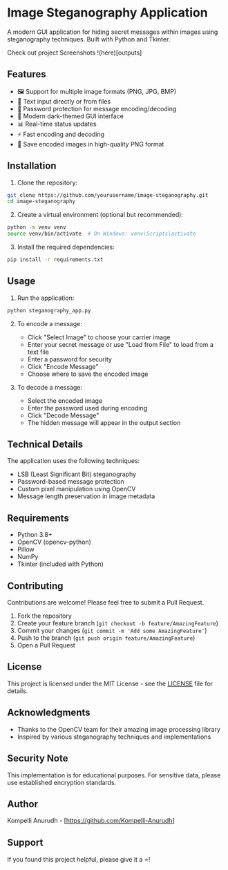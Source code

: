 # Image Steganography Application

A modern GUI application for hiding secret messages within images using steganography techniques. Built with Python and Tkinter.

Check out project Screenshots !(here)[outputs]

## Features

- 🖼️ Support for multiple image formats (PNG, JPG, BMP)
- 📝 Text input directly or from files
- 🔐 Password protection for message encoding/decoding
- 🎨 Modern dark-themed GUI interface
- 📊 Real-time status updates
- ⚡ Fast encoding and decoding
- 💾 Save encoded images in high-quality PNG format

## Installation

1. Clone the repository:
```bash
git clone https://github.com/yourusername/image-steganography.git
cd image-steganography
```

2. Create a virtual environment (optional but recommended):
```bash
python -m venv venv
source venv/bin/activate  # On Windows: venv\Scripts\activate
```

3. Install the required dependencies:
```bash
pip install -r requirements.txt
```

## Usage

1. Run the application:
```bash
python steganography_app.py
```

2. To encode a message:
   - Click "Select Image" to choose your carrier image
   - Enter your secret message or use "Load from File" to load from a text file
   - Enter a password for security
   - Click "Encode Message"
   - Choose where to save the encoded image

3. To decode a message:
   - Select the encoded image
   - Enter the password used during encoding
   - Click "Decode Message"
   - The hidden message will appear in the output section

## Technical Details

The application uses the following techniques:
- LSB (Least Significant Bit) steganography
- Password-based message protection
- Custom pixel manipulation using OpenCV
- Message length preservation in image metadata

## Requirements

- Python 3.8+
- OpenCV (opencv-python)
- Pillow
- NumPy
- Tkinter (included with Python)

## Contributing

Contributions are welcome! Please feel free to submit a Pull Request.

1. Fork the repository
2. Create your feature branch (`git checkout -b feature/AmazingFeature`)
3. Commit your changes (`git commit -m 'Add some AmazingFeature'`)
4. Push to the branch (`git push origin feature/AmazingFeature`)
5. Open a Pull Request

## License

This project is licensed under the MIT License - see the [LICENSE](LICENSE) file for details.

## Acknowledgments

- Thanks to the OpenCV team for their amazing image processing library
- Inspired by various steganography techniques and implementations

## Security Note

This implementation is for educational purposes. For sensitive data, please use established encryption standards.

## Author

Kompelli Anurudh - [https://github.com/Kompelli-Anurudh]

## Support

If you found this project helpful, please give it a ⭐️!
